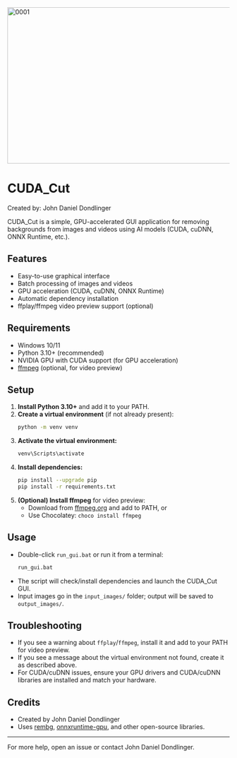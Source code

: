 
<img width="630" height="354" alt="0001" src="https://github.com/user-attachments/assets/ee51aeac-68a7-4aa6-a60e-962c2dcc18f9" />

# CUDA_Cut
Created by: John Daniel Dondlinger

CUDA_Cut is a simple, GPU-accelerated GUI application for removing backgrounds from images and videos using AI models (CUDA, cuDNN, ONNX Runtime, etc.).

## Features
- Easy-to-use graphical interface
- Batch processing of images and videos
- GPU acceleration (CUDA, cuDNN, ONNX Runtime)
- Automatic dependency installation
- ffplay/ffmpeg video preview support (optional)

## Requirements
- Windows 10/11
- Python 3.10+ (recommended)
- NVIDIA GPU with CUDA support (for GPU acceleration)
- [ffmpeg](https://ffmpeg.org/download.html) (optional, for video preview)

## Setup
1. **Install Python 3.10+** and add it to your PATH.
2. **Create a virtual environment** (if not already present):
   ```sh
   python -m venv venv
   ```
3. **Activate the virtual environment:**
   ```sh
   venv\Scripts\activate
   ```
4. **Install dependencies:**
   ```sh
   pip install --upgrade pip
   pip install -r requirements.txt
   ```
5. **(Optional) Install ffmpeg** for video preview:
   - Download from [ffmpeg.org](https://ffmpeg.org/download.html) and add to PATH, or
   - Use Chocolatey: `choco install ffmpeg`

## Usage
- Double-click `run_gui.bat` or run it from a terminal:
  ```sh
  run_gui.bat
  ```
- The script will check/install dependencies and launch the CUDA_Cut GUI.
- Input images go in the `input_images/` folder; output will be saved to `output_images/`.

## Troubleshooting
- If you see a warning about `ffplay`/`ffmpeg`, install it and add to your PATH for video preview.
- If you see a message about the virtual environment not found, create it as described above.
- For CUDA/cuDNN issues, ensure your GPU drivers and CUDA/cuDNN libraries are installed and match your hardware.

## Credits
- Created by John Daniel Dondlinger
- Uses [rembg](https://github.com/danielgatis/rembg), [onnxruntime-gpu](https://onnxruntime.ai/), and other open-source libraries.

---

For more help, open an issue or contact John Daniel Dondlinger.
